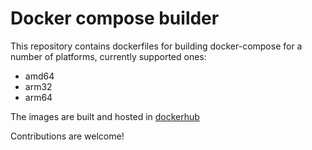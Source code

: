 # Docker compose builder
This repository contains dockerfiles for building docker-compose for a number of platforms, currently supported ones:
- amd64
- arm32
- arm64

The images are built and hosted in [dockerhub](https://hub.docker.com/r/bitcartcc/docker-compose-builder)

Contributions are welcome!